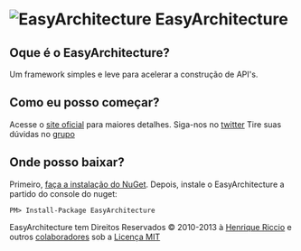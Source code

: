 <img src="http://www.gravatar.com/avatar/e3e660b0916a4de7b15ef41361ee9f8e.png" alt="EasyArchitecture"> EasyArchitecture
================================

Oque é o EasyArchitecture?
--------------------------------
Um framework simples e leve para acelerar a construção de API's.

Como eu posso começar?
--------------------------------
Acesse o [site oficial](http://easyarchitecture.org) para maiores detalhes.
Siga-nos no [twitter](https://twitter.com/easyarchitect)
Tire suas dúvidas no [grupo](https://groups.google.com/forum/#!forum/easyarchitectureframework)


Onde posso baixar?
--------------------------------
Primeiro, [faça a instalação do NuGet](http://docs.nuget.org/docs/start-here/installing-nuget). Depois, instale o EasyArchitecture a partido do console do nuget:

    PM> Install-Package EasyArchitecture

EasyArchitecture tem Direitos Reservados &copy; 2010-2013  à [Henrique Riccio](http://henriquericcio.com") e outros [colaboradores](https://github.com/EasyArchitecture?tab=members) sob a [Licença MIT](LICENSE.txt)
